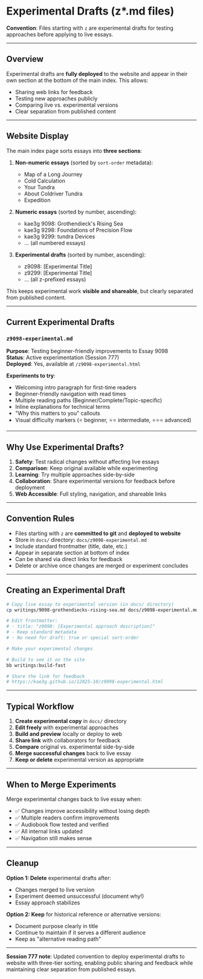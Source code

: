 # Experimental Drafts (z*.md files)

**Convention**: Files starting with `z` are experimental drafts for testing approaches before applying to live essays.

---

## Overview

Experimental drafts are **fully deployed** to the website and appear in their own section at the bottom of the main index. This allows:
- Sharing web links for feedback
- Testing new approaches publicly
- Comparing live vs. experimental versions
- Clear separation from published content

---

## Website Display

The main index page sorts essays into **three sections**:

1. **Non-numeric essays** (sorted by `sort-order` metadata):
   - Map of a Long Journey
   - Cold Calculation
   - Your Tundra
   - About Coldriver Tundra
   - Expedition

2. **Numeric essays** (sorted by number, ascending):
   - kae3g 9098: Grothendieck's Rising Sea
   - kae3g 9298: Foundations of Precision Flow
   - kae3g 9299: tundra Devices
   - ... (all numbered essays)

3. **Experimental drafts** (sorted by number, ascending):
   - z9098: [Experimental Title]
   - z9299: [Experimental Title]
   - ... (all z-prefixed essays)

This keeps experimental work **visible and shareable**, but clearly separated from published content.

---

## Current Experimental Drafts

### `z9098-experimental.md`
**Purpose**: Testing beginner-friendly improvements to Essay 9098  
**Status**: Active experimentation (Session 777)  
**Deployed**: Yes, available at `/z9098-experimental.html`

**Experiments to try**:
- Welcoming intro paragraph for first-time readers
- Beginner-friendly navigation with read times
- Multiple reading paths (Beginner/Complete/Topic-specific)
- Inline explanations for technical terms
- "Why this matters to you" callouts
- Visual difficulty markers (⭐ beginner, ⭐⭐ intermediate, ⭐⭐⭐ advanced)

---

## Why Use Experimental Drafts?

1. **Safety**: Test radical changes without affecting live essays
2. **Comparison**: Keep original available while experimenting
3. **Learning**: Try multiple approaches side-by-side
4. **Collaboration**: Share experimental versions for feedback before deployment
5. **Web Accessible**: Full styling, navigation, and shareable links

---

## Convention Rules

- Files starting with `z` are **committed to git** and **deployed to website**
- Store in `docs/` directory: `docs/z9098-experimental.md`
- Include standard frontmatter (title, date, etc.)
- Appear in separate section at bottom of index
- Can be shared via direct links for feedback
- Delete or archive once changes are merged or experiment concludes

---

## Creating an Experimental Draft

```bash
# Copy live essay to experimental version (in docs/ directory)
cp writings/9098-grothendiecks-rising-sea.md docs/z9098-experimental.md

# Edit frontmatter:
# - title: "z9098: [Experimental approach description]"
# - Keep standard metadata
# - No need for draft: true or special sort-order

# Make your experimental changes

# Build to see it on the site
bb writings:build-fast

# Share the link for feedback
# https://kae3g.github.io/12025-10/z9098-experimental.html
```

---

## Typical Workflow

1. **Create experimental copy** in `docs/` directory
2. **Edit freely** with experimental approaches
3. **Build and preview** locally or deploy to web
4. **Share link** with collaborators for feedback
5. **Compare** original vs. experimental side-by-side
6. **Merge successful changes** back to live essay
7. **Keep or delete** experimental version as appropriate

---

## When to Merge Experiments

Merge experimental changes back to live essay when:
- ✅ Changes improve accessibility without losing depth
- ✅ Multiple readers confirm improvements
- ✅ Audiobook flow tested and verified
- ✅ All internal links updated
- ✅ Navigation still makes sense

---

## Cleanup

**Option 1: Delete** experimental drafts after:
- Changes merged to live version
- Experiment deemed unsuccessful (document why!)
- Essay approach stabilizes

**Option 2: Keep** for historical reference or alternative versions:
- Document purpose clearly in title
- Continue to maintain if it serves a different audience
- Keep as "alternative reading path"

---

**Session 777 note**: Updated convention to deploy experimental drafts to website with three-tier sorting, enabling public sharing and feedback while maintaining clear separation from published essays.
